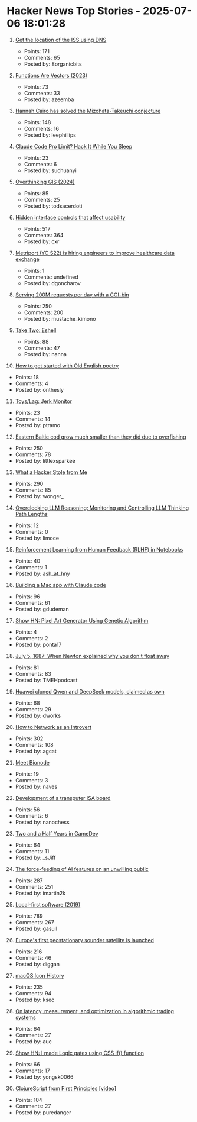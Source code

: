 # Hacker News Top Stories - 2025-07-06 18:01:28

1. [Get the location of the ISS using DNS](https://shkspr.mobi/blog/2025/07/get-the-location-of-the-iss-using-dns/)
   - Points: 171
   - Comments: 65
   - Posted by: 8organicbits

2. [Functions Are Vectors (2023)](https://thenumb.at/Functions-are-Vectors/)
   - Points: 73
   - Comments: 33
   - Posted by: azeemba

3. [Hannah Cairo has solved the Mizohata-Takeuchi conjecture](https://english.elpais.com/science-tech/2025-07-01/a-17-year-old-teen-refutes-a-mathematical-conjecture-proposed-40-years-ago.html)
   - Points: 148
   - Comments: 16
   - Posted by: leephillips

4. [Claude Code Pro Limit? Hack It While You Sleep](https://github.com/terryso/claude-auto-resume)
   - Points: 23
   - Comments: 6
   - Posted by: suchuanyi

5. [Overthinking GIS (2024)](https://scottsexton.co/post/overthinking_gis/)
   - Points: 85
   - Comments: 25
   - Posted by: todsacerdoti

6. [Hidden interface controls that affect usability](https://interactions.acm.org/archive/view/july-august-2025/stop-hiding-my-controls-hidden-interface-controls-are-affecting-usability)
   - Points: 517
   - Comments: 364
   - Posted by: cxr

7. [Metriport (YC S22) is hiring engineers to improve healthcare data exchange](https://www.ycombinator.com/companies/metriport/jobs/Rn2Je8M-software-engineer)
   - Points: 1
   - Comments: undefined
   - Posted by: dgoncharov

8. [Serving 200M requests per day with a CGI-bin](https://simonwillison.net/2025/Jul/5/cgi-bin-performance/)
   - Points: 250
   - Comments: 200
   - Posted by: mustache_kimono

9. [Take Two: Eshell](http://yummymelon.com/devnull/take-two-eshell.html)
   - Points: 88
   - Comments: 47
   - Posted by: nanna

10. [How to get started with Old English poetry](https://www.deadlanguagesociety.com/p/old-english-poetry)
   - Points: 18
   - Comments: 4
   - Posted by: onthesly

11. [Toys/Lag: Jerk Monitor](https://nothing.pcarrier.com/posts/lag/)
   - Points: 23
   - Comments: 14
   - Posted by: ptramo

12. [Eastern Baltic cod grow much smaller than they did due to overfishing](https://www.smithsonianmag.com/smart-news/these-cod-have-been-shrinking-dramatically-for-decades-now-scientists-say-theyve-solved-the-mystery-180986920/)
   - Points: 250
   - Comments: 78
   - Posted by: littlexsparkee

13. [What a Hacker Stole from Me](https://mynoise.net/blog.php)
   - Points: 290
   - Comments: 85
   - Posted by: wonger_

14. [Overclocking LLM Reasoning: Monitoring and Controlling LLM Thinking Path Lengths](https://royeisen.github.io/OverclockingLLMReasoning-paper/)
   - Points: 12
   - Comments: 0
   - Posted by: limoce

15. [Reinforcement Learning from Human Feedback (RLHF) in Notebooks](https://github.com/ash80/RLHF_in_notebooks)
   - Points: 40
   - Comments: 1
   - Posted by: ash_at_hny

16. [Building a Mac app with Claude code](https://www.indragie.com/blog/i-shipped-a-macos-app-built-entirely-by-claude-code)
   - Points: 96
   - Comments: 61
   - Posted by: gdudeman

17. [Show HN: Pixel Art Generator Using Genetic Algorithm](https://github.com/Yutarop/ga-pixel-art)
   - Points: 4
   - Comments: 2
   - Posted by: ponta17

18. [July 5, 1687: When Newton explained why you don't float away](https://multiverseemployeehandbook.com/blog/when-newton-explained-why-you-dont-float-away/)
   - Points: 81
   - Comments: 83
   - Posted by: TMEHpodcast

19. [Huawei cloned Qwen and DeepSeek models, claimed as own](https://dilemmaworks.substack.com/p/whistleblower-huawei-cloned-and-renamed)
   - Points: 68
   - Comments: 29
   - Posted by: dworks

20. [How to Network as an Introvert](https://aginfer.bearblog.dev/how-to-network-as-an-introvert/)
   - Points: 302
   - Comments: 108
   - Posted by: agcat

21. [Meet Bionode](https://microship.com/meet-bionode/)
   - Points: 19
   - Comments: 3
   - Posted by: naves

22. [Development of a transputer ISA board](https://nanochess.org/transputer_board.html)
   - Points: 56
   - Comments: 6
   - Posted by: nanochess

23. [Two and a Half Years in GameDev](https://smyachenkov.com/posts/two-and-half-years-in-gamedev/)
   - Points: 64
   - Comments: 11
   - Posted by: _sJiff

24. [The force-feeding of AI features on an unwilling public](https://www.honest-broker.com/p/the-force-feeding-of-ai-on-an-unwilling)
   - Points: 287
   - Comments: 251
   - Posted by: imartin2k

25. [Local-first software (2019)](https://www.inkandswitch.com/essay/local-first/)
   - Points: 789
   - Comments: 267
   - Posted by: gasull

26. [Europe's first geostationary sounder satellite is launched](https://www.eumetsat.int/europes-first-geostationary-sounder-satellite-launched)
   - Points: 216
   - Comments: 46
   - Posted by: diggan

27. [macOS Icon History](https://basicappleguy.com/basicappleblog/macos-icon-history)
   - Points: 235
   - Comments: 94
   - Posted by: ksec

28. [On latency, measurement, and optimization in algorithmic trading systems](https://www.architect.co/posts/how-fast-is-it-really)
   - Points: 64
   - Comments: 27
   - Posted by: auc

29. [Show HN: I made Logic gates using CSS if() function](https://yongsk0066.github.io/css_if_logic_gate/)
   - Points: 66
   - Comments: 17
   - Posted by: yongsk0066

30. [ClojureScript from First Principles [video]](https://www.youtube.com/watch?v=An-ImWVppNQ)
   - Points: 104
   - Comments: 27
   - Posted by: puredanger

